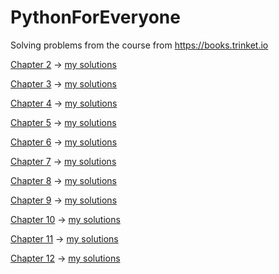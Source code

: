 # PythonForEveryone
Solving problems from the course from https://books.trinket.io

[Chapter 2](https://books.trinket.io/pfe/02-variables.html#exercises) -> [my solutions](https://github.com/THRUWOL/PythonForEveryone/tree/main/Chapter%202)

[Chapter 3](https://books.trinket.io/pfe/03-conditional.html#exercises) -> [my solutions](https://github.com/THRUWOL/PythonForEveryone/tree/main/Chapter%203)

[Chapter 4](https://books.trinket.io/pfe/04-functions.html#exercises) -> [my solutions](https://github.com/THRUWOL/PythonForEveryone/tree/main/Chapter%204)

[Chapter 5](https://books.trinket.io/pfe/05-iterations.html#exercises) -> [my solutions](https://github.com/THRUWOL/PythonForEveryone/tree/main/Chapter%205)

[Chapter 6](https://books.trinket.io/pfe/06-strings.html#exercises) -> [my solutions](https://github.com/THRUWOL/PythonForEveryone/tree/main/Chapter%206)

[Chapter 7](https://books.trinket.io/pfe/07-files.html#exercises) -> [my solutions](https://github.com/THRUWOL/PythonForEveryone/tree/main/Chapter%207)

[Chapter 8](https://books.trinket.io/pfe/08-lists.html#exercises) -> [my solutions](https://github.com/THRUWOL/PythonForEveryone/tree/main/Chapter%208)

[Chapter 9](https://books.trinket.io/pfe/09-dictionaries.html#exercises) -> [my solutions](https://github.com/THRUWOL/PythonForEveryone/tree/main/Chapter%209)

[Chapter 10](https://books.trinket.io/pfe/10-tuples.html#exercises) -> [my solutions](https://github.com/THRUWOL/PythonForEveryone/tree/main/Chapter%2010)

[Chapter 11](https://books.trinket.io/pfe/11-regex.html#exercises) -> [my solutions](https://github.com/THRUWOL/PythonForEveryone/tree/main/Chapter%2011)

[Chapter 12](https://books.trinket.io/pfe/12-network.html#exercises) -> [my solutions](https://github.com/THRUWOL/PythonForEveryone/tree/main/Chapter%2012)
